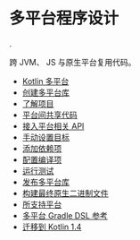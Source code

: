 # 多平台程序设计

.

跨 JVM、 JS 与原生平台复用代码。

- [Kotlin 多平台](mpp-intro.md)
- [创建多平台库](mpp-create-lib.md)
- [了解项目](mpp-discover-project.md)
- [平台间共享代码](mpp-share-on-platforms.md)
- [接入平台相关 API](mpp-connect-to-apis.md)
- [手动设置目标](mpp-set-up-targets.md)
- [添加依赖项](mpp-add-dependencies.md)
- [配置编译项](mpp-configure-compilations.md)
- [运行测试](mpp-run-tests.md)
- [发布多平台库](mpp-publish-lib.md)
- [构建最终原生二进制文件](mpp-build-native-binaries.md)
- [所支持平台](mpp-supported-platforms.md)
- [多平台 Gradle DSL 参考](mpp-dsl-reference.md)
- [迁移到 Kotlin 1.4](migrating-multiplatform-project-to-14.md)
